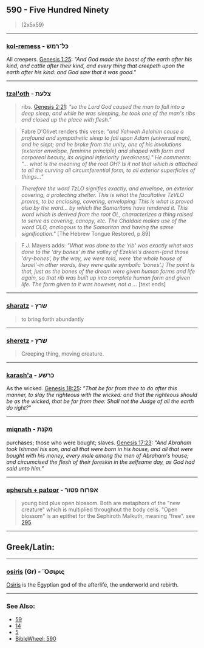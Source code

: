 ## 590 - Five Hundred Ninety
> (2x5x59)

---

### [kol-remess](/keys/KL-RMSh) - כל־רמש
All creepers. [Genesis 1:25](https://biblehub.com/genesis/1-25.htm): *"And God made the beast of the earth after his kind, and cattle after their kind, and every thing that creepeth upon the earth after his kind: and God saw that it was good."*

---

### [tzal'oth](/keys/TzLOTh) - צלעת
> ribs. [Genesis 2:21](http://biblehub.com/genesis/2-21.htm): *"so the Lord God caused the man to fall into a deep sleep; and while he was sleeping, he took one of the man's ribs and closed up the place with flesh."*

> Fabre D'Olivet renders this verse: *"and Yahweh Aelohim cause a profound and sympathetic sleep to fall upon Adam (universal man), and he slept; and he broke from the unity, one of his involutions (exterior envelope, feminine principle) and shaped with form and corporeal beauty, its original inferiority (weakness)." He comments: "... what is the meaning of the root OH? Is it not that which is attached to all the curving all circumferential form, to all exterior superficies of things..."*

> *Therefore the word TzLO signifies exactly, and envelope, an exterior covering, a protecting shelter. This is what the facultative TzVLO proves, to be enclosing, covering, enveloping: This is what is proved also by the word... by which the Samaritans have rendered it. This word which is derived from the root OL, characterizes a thing raised to serve as covering, canopy, etc. The Chaldaic makes use of the word OLO, analogous to the Samaritan and having the same signification."*  [The Hebrew Tongue Restored, p.89]

> F.J. Mayers adds: *"What was done to the 'rib' was exactly what was done to the 'dry bones' in the valley of Ezekiel's dream-(and those 'dry-bones', by the way, we were told, were 'the whole house of Israel'-in other words, they were quite symbolic 'bones'.) The point is that, just as the bones of the dream were given human forms and life again, so that rib was built up into complete human form and given life. The form given to it was however, not a ...* [text ends]

---

### [sharatz](/keys/ShRTz) - שרץ
> to bring forth abundantly

---

### [sheretz](/keys/ShRTz) - שרץ
> Creeping thing, moving creature.

---

### [karash'a](/keys/KRShO) - כרשע
As the wicked. [Genesis 18:25](https://biblehub.com/genesis/18-25.htm): *"That be far from thee to do after this manner, to slay the righteous with the wicked: and that the righteous should be as the wicked, that be far from thee: Shall not the Judge of all the earth do right?"*

---

### [miqnath](/keys/MQNTh) - מקנת
purchases; those who were bought; slaves. [Genesis 17:23](https://biblehub.com/genesis/17-23.htm): *"And Abraham took Ishmael his son, and all that were born in his house, and all that were bought with his money, every male among the men of Abraham's house; and circumcised the flesh of their foreskin in the selfsame day, as God had said unto him."*

---

### [epheruh + patoor](/keys/APRVCh.PTVR) - אפרוח פטור
> young bird plus open blossom. Both are metaphors of the "new creature" which is multiplied throughout the body cells. "Open blossom" is an epithet for the Sephiroth Malkuth, meaning "free". see [295](295).

---

## Greek/Latin:

---

### [osiris](/greek?word=osiris) (Gr) - Ὄσιρις
[Osiris](https://en.wikipedia.org/wiki/Osiris) is the Egyptian god of the afterlife, the underworld and rebirth.

---

### See Also:

- [59](59)
- [14](14)
- [5](5)
- [BibleWheel: 590](https://www.biblewheel.com//GR/GR_Database.php?Gem_Number=590)
